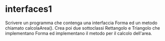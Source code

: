 # interfaces1

Scrivere un programma che contenga una interfaccia Forma ed un metodo chiamato calcolaArea().
Crea poi due sottoclassi Rettangolo e Triangolo che implementano Forma ed implementano il metodo per il calcolo dell'area.
